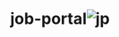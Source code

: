 # job-portal![jp](https://user-images.githubusercontent.com/58492612/159265475-7535e43e-4265-4edc-9981-4549dfbc4ec0.png)
